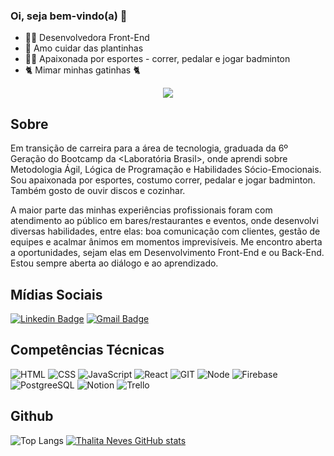 ### Oi, seja bem-vindo(a) &#127803;

 - 👩‍🎓 Desenvolvedora Front-End
 - 🌿 Amo cuidar das plantinhas
 - 🏃‍♀️ Apaixonada por esportes - correr, pedalar e jogar badminton 
 - 🐈 Mimar minhas gatinhas 🐈


<div align="center">
  <img align="center" src="https://ik.imagekit.io/ThalitaNeves95/394189_code_github_repository_icon__1__L_bXzgpcn.png?updatedAt=1635448220394">
</div>

 
## Sobre

Em transição de carreira para a área de tecnologia, graduada da 6º Geração do Bootcamp da <Laboratória Brasil>, onde aprendi sobre Metodologia Ágil, Lógica de Programação e Habilidades Sócio-Emocionais. 
Sou apaixonada por esportes, costumo correr, pedalar e jogar badminton. Também gosto de ouvir discos e cozinhar.

A maior parte das minhas experiências profissionais foram com atendimento ao público em bares/restaurantes e eventos, onde desenvolvi diversas habilidades, entre elas: boa comunicação com clientes, gestão de equipes e acalmar ânimos em momentos imprevisíveis.
Me encontro aberta a oportunidades, sejam elas em Desenvolvimento Front-End e ou Back-End. Estou sempre aberta ao diálogo e ao aprendizado.

## Mídias Sociais

[![Linkedin Badge](https://ik.imagekit.io/ThalitaNeves95/1727490_linkedin_social_media_job_network_icon__2__UgqTD_eje.png?updatedAt=1629484874968=https://www.linkedin.com/in/thalitanevesdesouza/)](https://www.linkedin.com/in/thalitanevesdesouza/)     [![Gmail Badge](https://ik.imagekit.io/ThalitaNeves95/1873613_contact_email_message_letter_media_icon_9tM9UYXvZ.png?updatedAt=1629484622075&link=mailto:thalita.neves24@)](mailto:thalita.neves24@gmail.com)


## Competências Técnicas

![HTML](https://ik.imagekit.io/ThalitaNeves95/html_-Agtkrj-0.png?updatedAt=1629486797625)
![CSS](https://ik.imagekit.io/ThalitaNeves95/css_1jHkLSNX6.png?updatedAt=1629486797935)
![JavaScript](https://ik.imagekit.io/ThalitaNeves95/js_eUSE75APNJp3.png?updatedAt=1629486797451)
![React](https://ik.imagekit.io/ThalitaNeves95/react_PNIGht3Vl.png?updatedAt=1629486797445)
![GIT](https://ik.imagekit.io/ThalitaNeves95/2993773_git_social_media_icon_WrITv8xYGWg.png?updatedAt=1635448241866)
![Node](https://ik.imagekit.io/ThalitaNeves95/node_t-OsiZgdI.png?updatedAt=1629486797453)
![Firebase](https://ik.imagekit.io/ThalitaNeves95/1175544_firebase_google_icon_ujhnVwTsv.png?updatedAt=1635449142901)
![PostgreeSQL](https://ik.imagekit.io/ThalitaNeves95/4691328_postgresql_icon_1l5VV9tSP-H.png?updatedAt=1635449142904)
![Notion](https://ik.imagekit.io/ThalitaNeves95/7659000_notion_brand_assets_notes_oneline_icon_5joBO40mxuC.png?updatedAt=1635448201320)
![Trello](https://ik.imagekit.io/ThalitaNeves95/4375112_logo_trello_icon_N8n7fIy2L.png?updatedAt=1635448132261)


## Github

![Top Langs](https://github-readme-stats.vercel.app/api/top-langs/?username=ThalitaNeves95&layout=compact&theme=dracula) 
[![Thalita Neves GitHub stats](https://github-readme-stats.vercel.app/api?username=ThalitaNeves95)](https://github.com/ThalitaNeves95/github-readme-stats)









